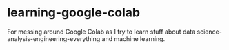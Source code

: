 # learning-google-colab
For messing around Google Colab as I try to learn stuff about data science-analysis-engineering-everything and machine learning.
